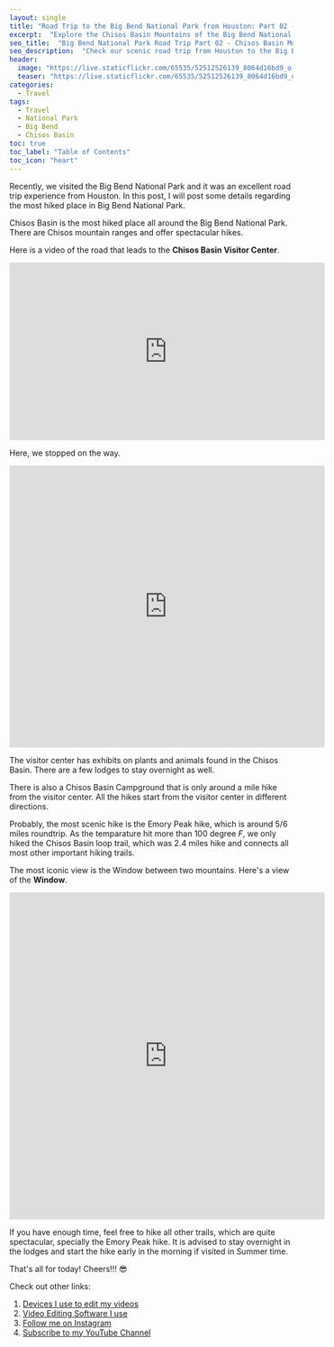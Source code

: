```yaml
---
layout: single
title: "Road Trip to the Big Bend National Park from Houston: Part 02 - Chisos Basin Mountains"
excerpt:  "Explore the Chisos Basin Mountains of the Big Bend National Park in Texas in Part 02 of our road trip series from Houston. Get tips on hiking trails, wildlife spotting, and breathtaking views in this natural wonderland."
seo_title:  "Big Bend National Park Road Trip Part 02 - Chisos Basin Mountains | Houston to Big Bend National Park near Marathon and Mexico Border" 
seo_description:  "Check our scenic road trip from Houston to the Big Bend National Park in Texas and discover the popular and widely-hiked Chisos Basin Mountains. With numerous popular hiking trails, this natural wonderland is a must-visit destination for nature lovers, hikers, and back-packers. Check the highlights of Part 02 of our Texas US national park journey near the Mexico border, Marathon, and Alpine. We hiked the Chisos Basin Loop Trail in the hot Summer of 2022."
header:
  image: "https://live.staticflickr.com/65535/52512526139_8064d16bd9_o.png"
  teaser: "https://live.staticflickr.com/65535/52512526139_8064d16bd9_o.png"
categories:
  - Travel
tags:
  - Travel
  - National Park
  - Big Bend
  - Chisos Basin
toc: true
toc_label: "Table of Contents"
toc_icon: "heart"
---
```




Recently, we visited the Big Bend National Park and it was an excellent road trip experience from Houston.
In this post, I will post some details regarding the most hiked place in Big Bend National Park. 

Chisos Basin is the most hiked place all around the Big Bend National Park. There are Chisos mountain ranges and offer spectacular hikes.

Here is a video of the road that leads to the **Chisos Basin Visitor Center**. 

<iframe src="https://www.youtube.com/embed/mG8ypeijwks" width="560" height="315" frameborder="0"> </iframe>
<br/>

Here, we stopped on the way.
<iframe src="https://www.instagram.com/p/Cf4xNWjv-M3/embed" width="560" height="500" frameborder="0"> </iframe>


The visitor center has exhibits on plants and animals found in the Chisos Basin. There are a few lodges to stay overnight as well. 

There is also a Chisos Basin Campground that is only around a mile hike from the visitor center. All the hikes start from the visitor center in different directions. 

Probably, the most scenic hike is the Emory Peak hike, which is around 5/6 miles roundtrip. As the temparature hit more than $100$ degree $F$, we only hiked the Chisos Basin loop trail, which was $2.4$ miles hike and connects all most other important hiking trails.

The most iconic view is the Window between two mountains.
Here's a view of the **Window**.
<iframe src="https://www.instagram.com/p/ClL2Oe2LoGL/embed" width="560" height="580" frameborder="0"> </iframe>

If you have enough time, feel free to hike all other trails, which are quite spectacular, specially the Emory Peak hike.
It is advised to stay overnight in the lodges and start the hike early in the morning if visited in Summer time.

That's all for today! Cheers!!! 😎


Check out other links:

1. [Devices I use to edit my videos](https://shantoroy.com/vlogging/devices-vloggers-use-to-capture-videos/)
2. [Video Editing Software I use](https://shantoroy.com/vlogging/tools-beginner-vloggers-use-to-edit-videos/)
3. [Follow me on Instagram](https://www.instagram.com/shanto.roy.9/)
4. [Subscribe to my YouTube Channel](https://www.youtube.com/c/ShantoRoy)
<!--stackedit_data:
eyJoaXN0b3J5IjpbLTE5OTkzOTYwMjgsMjcxMTY2NDAzLC0zND
YwNTYyMDEsMTQ1NTE3ODU5NiwxMTc0MDAwMDE1XX0=
-->